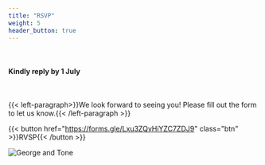 ```yaml
---
title: "RSVP"
weight: 5
header_button: true
---
```


&nbsp;

#### Kindly reply by 1 July

&nbsp;

{{< left-paragraph>}}We look forward to seeing you! Please fill out the form to let us know.{{< /left-paragraph >}}

{{< button href="https://forms.gle/Lxu3ZQvHiYZC7ZDJ9" class="btn" >}}RVSP{{< /button >}}

![George and Tone](/images/gt_fjord.jpg)